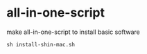 # all-in-one-script

make all-in-one-script to install basic software

```shell
sh install-shin-mac.sh
```
